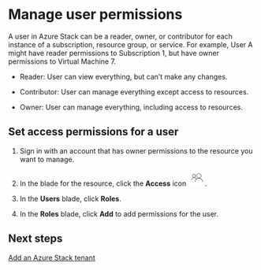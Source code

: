 <properties
    pageTitle="Manage permissions to resources per user in Azure Stack (service administrator and tenant) | Microsoft Azure"
    description="As a service administrator or tenant, learn how to manage permissions to resources per user."
    services="azure-stack"
    documentationCenter=""
    authors="ErikjeMS"
    manager="byronr"
    editor=""/>

<tags
    ms.service="azure-stack"
    ms.workload="na"
    ms.tgt_pltfrm="na"
    ms.devlang="na"
    ms.topic="article"
    ms.date="09/26/2016"
    ms.author="erikje"/>

# <a name="manage-user-permissions"></a>Manage user permissions

A user in Azure Stack can be a reader, owner, or contributor for each instance of a subscription, resource group, or service. For example, User A might have reader permissions to Subscription 1, but have owner permissions to Virtual Machine 7.

-   Reader: User can view everything, but can’t make any changes.

-   Contributor: User can manage everything except access to resources.

-   Owner: User can manage everything, including access to resources.


## <a name="set-access-permissions-for-a-user"></a>Set access permissions for a user

1.  Sign in with an account that has owner permissions to the resource you want to manage.

2.  In the blade for the resource, click the **Access** icon ![](media/azure-stack-manage-permissions/image1.png).

3.  In the **Users** blade, click **Roles**.

4.  In the **Roles** blade, click **Add** to add permissions for the user.

## <a name="next-steps"></a>Next steps

[Add an Azure Stack tenant](azure-stack-add-new-user-aad.md)
